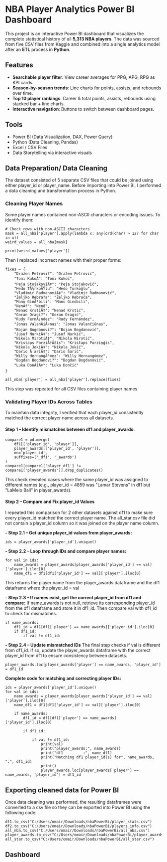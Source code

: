 # NBA Player Analytics Power BI Dashboard

This project is an interactive Power BI dashboard that visualizes the complete statistical history of all **5,313 NBA players**. The data was sourced from five CSV files from Kaggle and combined into a single analytics model after an **ETL** process in **Python**.

## Features
- **Searchable player filter**: View career averages for PPG, APG, RPG as KPI cards.
- **Season-by-season trends**: Line charts for points, assists, and rebounds over time.
- **Top 10 player rankings**: Career & total points, assists, rebounds using stacked bar + line charts.
- **Interactive navigation**: Buttons to switch between dashboard pages.

## Tools
- Power BI (Data Visualization, DAX, Power Query)
- Python (Data Cleaning, Pandas)
- Excel / CSV Files
- Data Storytelling via interactive visuals

## Data Preparation/ Data Cleaning
The dataset consisted of 5 separate CSV files that could be joined using either player_id or player_name. Before importing into Power BI, I performed a data cleaning and transformation process in Python.

### Cleaning Player Names
Some player names contained non-ASCII characters or encoding issues. To identify them:
```
# Check rows with non-ASCII characters
mask = all_nba['player'].apply(lambda x: any(ord(char) > 127 for char in x))
weird_values = all_nba[mask]

print(weird_values['player'])
```
Then I replaced incorrect names with their proper forms:
```
fixes = {
    "Dražen Petrovi?": "Dražen Petrović",
    "Toni KukoÄ": "Toni Kukoč",
    "Peja StojakoviÄ‡": "Peja Stojaković",
    "Hedo TÃ¼rkoÄŸlu": "Hedo Türkoğlu",
    "Vladimir RadmanoviÄ‡": "Vladimir Radmanović",
    "Željko Rebra?a": "Željko Rebrača",
    "Manu GinÃ³bili": "Manu Ginóbili",
    "NenÃª": "Nenê",
    "Nenad KrstiÄ‡": "Nenad Krstić",
    "Goran Dragi?": "Goran Dragić",
    "Rudy FernÃ¡ndez": "Rudy Fernández",
    "Jonas ValanÄiÅ«nas": "Jonas Valančiūnas",
    "Bojan Bogdanovi?": "Bojan Bogdanović",
    "Jusuf NurkiÄ‡": "Jusuf Nurkić",
    "Nikola MirotiÄ‡": "Nikola Mirotić",
    "Kristaps PorziÅ†Ä£is": "Kristaps Porziņģis",
    "Nikola JokiÄ‡": "Nikola Jokić",
    "Dario Å ariÄ‡": "Dario Šarić",
    "Willy HernangÃ³mez": "Willy Hernangómez",
    "Bogdan Bogdanovi?": "Bogdan Bogdanović",
    "Luka DonÄiÄ‡": "Luka Dončić"
}

all_nba['player'] = all_nba['player'].replace(fixes)
```
This step was repeated for all CSV files containing player names.

### Validating Player IDs Across Tables
To maintain data integrity, I verified that each player_id consistently matched the correct player name across all datasets.

#### Step 1 – Identify mismatches between df1 and player_awards:
```
compare1 = pd.merge(
    df1[['player_id', 'player']], 
    player_awards[['player_id', 'player']], 
    on='player_id', 
    suffixes=('_df1', '_awards')
)
compare1[compare1['player_df1'] != compare1['player_awards']].drop_duplicates()

```
This check revealed cases where the same player_id was assigned to different names (e.g., player_id = 4859 was "Lamar Stevens" in df1 but "LaMelo Ball" in player_awards).

#### Step 2 – Compare and Fix player_id Values
I repeated this comparison for 2 other datasets against df1 to make sure every player_id matched the correct player name. The all_star.csv file did not contain a player_id column so it was joined on the player name column.

**- Step 2.1 – Get unique player_id values from player_awards:**
```
ids = player_awards['player_id'].unique()
```
**- Step 2.2 – Loop through IDs and compare player names:**
```
for val in ids:
    name_awards = player_awards[player_awards['player_id'] == val]['player'].iloc[0]
    name_df1 = df1[df1['player_id'] == val]['player'].iloc[0]
```
This returns the player name from the player_awards dataframe and the df1 dataframe where the player_id = val

**- Step 2.3 – If names exist, get the correct player_id from df1 and compare:**
If name_awards is not null, retrieve its corresponding player_id from the df1 dataframe and store it in df1_id. Then compare val with df1_id to check for mismatches.
```
if name_awards:
    df1_id = df1[df1['player'] == name_awards]['player_id'].iloc[0]
    if df1_id:
        if val != df1_id:
```
**- Step 2.4 – Update mismatched IDs**
The final step checks if val is different from df1_id. If so, update the player_awards dataframe with the correct player_id from df1 to ensure consistency between datasets.
```
player_awards.loc[player_awards['player'] == name_awards, 'player_id'] = df1_id
```

**Complete code for matching and correcting player IDs:**
```
ids = player_awards['player_id'].unique()
for val in ids:
    name_awards = player_awards[player_awards['player_id'] == val]['player'].iloc[0]
    name_df1 = df1[df1['player_id'] == val]['player'].iloc[0]

    if name_awards:
        df1_id = df1[df1['player'] == name_awards]['player_id'].iloc[0]

        if df1_id:
            
            if val != df1_id:
                print(val)
                print("player_awards:", name_awards)
                print("df1         :", name_df1)
                print("Matching df1 player_id(s) for", name_awards, ":", df1_id)
                print()
                player_awards.loc[player_awards['player'] == name_awards, 'player_id'] = df1_id
```
## Exporting cleaned data for Power BI
Once data cleaning was performed, the resulting dataframes were converted to a csv file so they can be exported into Power BI using the following code:

```
df1.to_csv("C:/Users/omair/Downloads/nbaPowerBi/player_stats.csv")
df2.to_csv("C:/Users/omair/Downloads/nbaPowerBi/players_info.csv")
all_nba.to_csv("C:/Users/omair/Downloads/nbaPowerBi/all_nba.csv")
player_awards.to_csv("C:/Users/omair/Downloads/nbaPowerBi/player_awards.csv")
all_star.to_csv("C:/Users/omair/Downloads/nbaPowerBi/all_star.csv")
```

## Dashboard
